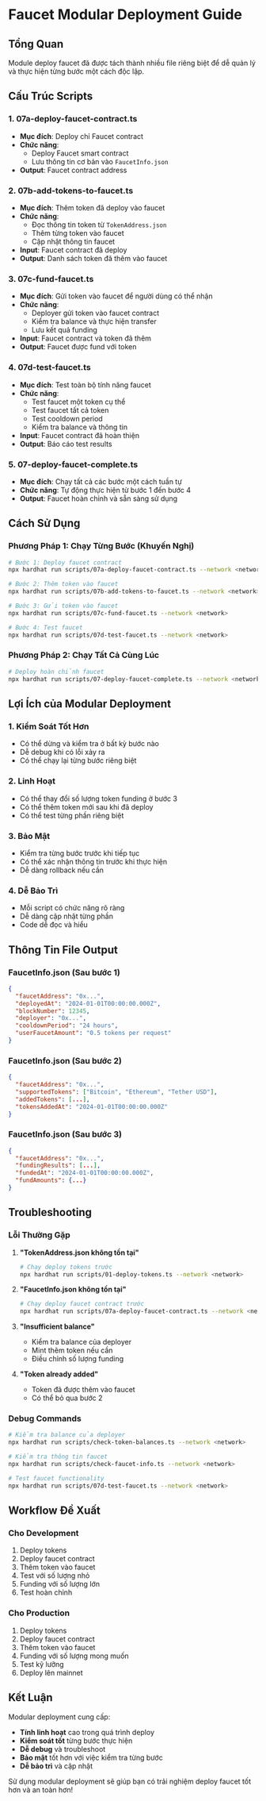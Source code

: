# Faucet Modular Deployment Guide

## Tổng Quan
Module deploy faucet đã được tách thành nhiều file riêng biệt để dễ quản lý và thực hiện từng bước một cách độc lập.

## Cấu Trúc Scripts

### 1. **07a-deploy-faucet-contract.ts**
- **Mục đích**: Deploy chỉ Faucet contract
- **Chức năng**: 
  - Deploy Faucet smart contract
  - Lưu thông tin cơ bản vào `FaucetInfo.json`
- **Output**: Faucet contract address

### 2. **07b-add-tokens-to-faucet.ts**
- **Mục đích**: Thêm token đã deploy vào faucet
- **Chức năng**:
  - Đọc thông tin token từ `TokenAddress.json`
  - Thêm từng token vào faucet
  - Cập nhật thông tin faucet
- **Input**: Faucet contract đã deploy
- **Output**: Danh sách token đã thêm vào faucet

### 3. **07c-fund-faucet.ts**
- **Mục đích**: Gửi token vào faucet để người dùng có thể nhận
- **Chức năng**:
  - Deployer gửi token vào faucet contract
  - Kiểm tra balance và thực hiện transfer
  - Lưu kết quả funding
- **Input**: Faucet contract và token đã thêm
- **Output**: Faucet được fund với token

### 4. **07d-test-faucet.ts**
- **Mục đích**: Test toàn bộ tính năng faucet
- **Chức năng**:
  - Test faucet một token cụ thể
  - Test faucet tất cả token
  - Test cooldown period
  - Kiểm tra balance và thông tin
- **Input**: Faucet contract đã hoàn thiện
- **Output**: Báo cáo test results

### 5. **07-deploy-faucet-complete.ts**
- **Mục đích**: Chạy tất cả các bước một cách tuần tự
- **Chức năng**: Tự động thực hiện từ bước 1 đến bước 4
- **Output**: Faucet hoàn chỉnh và sẵn sàng sử dụng

## Cách Sử Dụng

### Phương Pháp 1: Chạy Từng Bước (Khuyến Nghị)

```bash
# Bước 1: Deploy faucet contract
npx hardhat run scripts/07a-deploy-faucet-contract.ts --network <network>

# Bước 2: Thêm token vào faucet
npx hardhat run scripts/07b-add-tokens-to-faucet.ts --network <network>

# Bước 3: Gửi token vào faucet
npx hardhat run scripts/07c-fund-faucet.ts --network <network>

# Bước 4: Test faucet
npx hardhat run scripts/07d-test-faucet.ts --network <network>
```

### Phương Pháp 2: Chạy Tất Cả Cùng Lúc

```bash
# Deploy hoàn chỉnh faucet
npx hardhat run scripts/07-deploy-faucet-complete.ts --network <network>
```

## Lợi Ích của Modular Deployment

### 1. **Kiểm Soát Tốt Hơn**
- Có thể dừng và kiểm tra ở bất kỳ bước nào
- Dễ debug khi có lỗi xảy ra
- Có thể chạy lại từng bước riêng biệt

### 2. **Linh Hoạt**
- Có thể thay đổi số lượng token funding ở bước 3
- Có thể thêm token mới sau khi đã deploy
- Có thể test từng phần riêng biệt

### 3. **Bảo Mật**
- Kiểm tra từng bước trước khi tiếp tục
- Có thể xác nhận thông tin trước khi thực hiện
- Dễ dàng rollback nếu cần

### 4. **Dễ Bảo Trì**
- Mỗi script có chức năng rõ ràng
- Dễ dàng cập nhật từng phần
- Code dễ đọc và hiểu

## Thông Tin File Output

### FaucetInfo.json (Sau bước 1)
```json
{
  "faucetAddress": "0x...",
  "deployedAt": "2024-01-01T00:00:00.000Z",
  "blockNumber": 12345,
  "deployer": "0x...",
  "cooldownPeriod": "24 hours",
  "userFaucetAmount": "0.5 tokens per request"
}
```

### FaucetInfo.json (Sau bước 2)
```json
{
  "faucetAddress": "0x...",
  "supportedTokens": ["Bitcoin", "Ethereum", "Tether USD"],
  "addedTokens": [...],
  "tokensAddedAt": "2024-01-01T00:00:00.000Z"
}
```

### FaucetInfo.json (Sau bước 3)
```json
{
  "faucetAddress": "0x...",
  "fundingResults": [...],
  "fundedAt": "2024-01-01T00:00:00.000Z",
  "fundAmounts": {...}
}
```

## Troubleshooting

### Lỗi Thường Gặp

1. **"TokenAddress.json không tồn tại"**
   ```bash
   # Chạy deploy tokens trước
   npx hardhat run scripts/01-deploy-tokens.ts --network <network>
   ```

2. **"FaucetInfo.json không tồn tại"**
   ```bash
   # Chạy deploy faucet contract trước
   npx hardhat run scripts/07a-deploy-faucet-contract.ts --network <network>
   ```

3. **"Insufficient balance"**
   - Kiểm tra balance của deployer
   - Mint thêm token nếu cần
   - Điều chỉnh số lượng funding

4. **"Token already added"**
   - Token đã được thêm vào faucet
   - Có thể bỏ qua bước 2

### Debug Commands

```bash
# Kiểm tra balance của deployer
npx hardhat run scripts/check-token-balances.ts --network <network>

# Kiểm tra thông tin faucet
npx hardhat run scripts/check-faucet-info.ts --network <network>

# Test faucet functionality
npx hardhat run scripts/07d-test-faucet.ts --network <network>
```

## Workflow Đề Xuất

### Cho Development
1. Deploy tokens
2. Deploy faucet contract
3. Thêm token vào faucet
4. Test với số lượng nhỏ
5. Funding với số lượng lớn
6. Test hoàn chỉnh

### Cho Production
1. Deploy tokens
2. Deploy faucet contract
3. Thêm token vào faucet
4. Funding với số lượng mong muốn
5. Test kỹ lưỡng
6. Deploy lên mainnet

## Kết Luận

Modular deployment cung cấp:
- **Tính linh hoạt** cao trong quá trình deploy
- **Kiểm soát tốt** từng bước thực hiện
- **Dễ debug** và troubleshoot
- **Bảo mật** tốt hơn với việc kiểm tra từng bước
- **Dễ bảo trì** và cập nhật

Sử dụng modular deployment sẽ giúp bạn có trải nghiệm deploy faucet tốt hơn và an toàn hơn! 